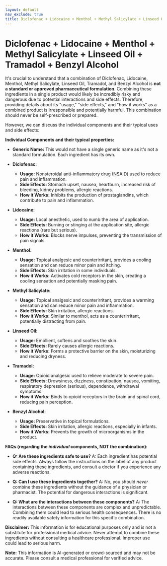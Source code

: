 ```yaml
---
layout: default
nav_exclude: true
title: Diclofenac + Lidocaine + Menthol + Methyl Salicylate + Linseed Oil + Tramadol + Benzyl Alcohol
---
```


# Diclofenac + Lidocaine + Menthol + Methyl Salicylate + Linseed Oil + Tramadol + Benzyl Alcohol

It's crucial to understand that a combination of Diclofenac, Lidocaine, Menthol, Methyl Salicylate, Linseed Oil, Tramadol, and Benzyl Alcohol is **not a standard or approved pharmaceutical formulation**.  Combining these ingredients in a single product would likely be incredibly risky and dangerous due to potential interactions and side effects.  Therefore, providing details about its "usage," "side effects," and "how it works" as a combined product is irresponsible and potentially harmful.  This combination should never be self-prescribed or prepared.

However, we can discuss the individual components and their typical uses and side effects:

**Individual Components and their typical properties:**

* **Generic Name:**  This would not have a single generic name as it's not a standard formulation.  Each ingredient has its own.

* **Diclofenac:**
    * **Usage:** Nonsteroidal anti-inflammatory drug (NSAID) used to reduce pain and inflammation.
    * **Side Effects:** Stomach upset, nausea, heartburn, increased risk of bleeding, kidney problems, allergic reactions.
    * **How it Works:** Inhibits the production of prostaglandins, which contribute to pain and inflammation.

* **Lidocaine:**
    * **Usage:** Local anesthetic, used to numb the area of application.
    * **Side Effects:**  Burning or stinging at the application site, allergic reactions (rare but serious).
    * **How it Works:** Blocks nerve impulses, preventing the transmission of pain signals.

* **Menthol:**
    * **Usage:** Topical analgesic and counterirritant, provides a cooling sensation and can reduce minor pain and itching.
    * **Side Effects:**  Skin irritation in some individuals.
    * **How it Works:**  Activates cold receptors in the skin, creating a cooling sensation and potentially masking pain.

* **Methyl Salicylate:**
    * **Usage:** Topical analgesic and counterirritant, provides a warming sensation and can reduce minor pain and inflammation.
    * **Side Effects:** Skin irritation, allergic reactions.
    * **How it Works:**  Similar to menthol, acts as a counterirritant, potentially distracting from pain.

* **Linseed Oil:**
    * **Usage:**  Emollient, softens and soothes the skin.
    * **Side Effects:** Rarely causes allergic reactions.
    * **How it Works:** Forms a protective barrier on the skin, moisturizing and reducing dryness.

* **Tramadol:**
    * **Usage:** Opioid analgesic used to relieve moderate to severe pain.
    * **Side Effects:**  Drowsiness, dizziness, constipation, nausea, vomiting, respiratory depression (serious), dependence, withdrawal symptoms.
    * **How it Works:** Binds to opioid receptors in the brain and spinal cord, reducing pain perception.

* **Benzyl Alcohol:**
    * **Usage:** Preservative in topical formulations.
    * **Side Effects:**  Skin irritation, allergic reactions, especially in infants.
    * **How it Works:** Prevents the growth of microorganisms in the product.


**FAQs (regarding the *individual* components, NOT the combination):**

* **Q: Are these ingredients safe to use?** A:  Each ingredient has potential side effects.  Always follow the instructions on the label of any product containing these ingredients, and consult a doctor if you experience any adverse reactions.

* **Q: Can I use these ingredients together?** A: No, you should *never* combine these ingredients without the guidance of a physician or pharmacist.  The potential for dangerous interactions is significant.

* **Q: What are the interactions between these components?** A:  The interactions between these components are complex and unpredictable. Combining them could lead to serious health consequences.  There is no readily available safety information for this specific combination.

**Disclaimer:** This information is for educational purposes only and is not a substitute for professional medical advice.  Never attempt to combine these ingredients without consulting a healthcare professional.  Improper use could lead to serious harm.


**Note:** This information is AI-generated or crowd-sourced and may not be accurate. Please consult a medical professional for verified advice.